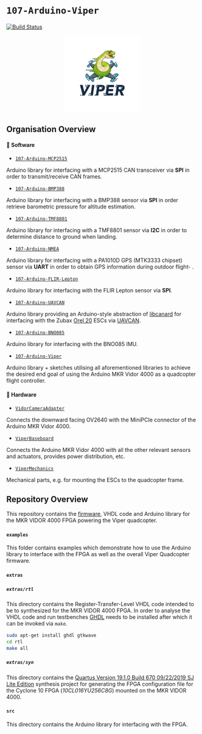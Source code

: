 `107-Arduino-Viper`
===================
[![Build Status](https://travis-ci.org/107-systems/107-Arduino-Viper.svg?branch=master)](https://travis-ci.org/107-systems/107-Arduino-Viper)

<p align="center">
  <a href="https://github.com/107-systems/107-Arduino-Viper"><img src="https://github.com/107-systems/.github/raw/main/logo/viper.jpg" width="40%"></a>
</p>

## Organisation Overview
#### :floppy_disk: Software
- [`107-Arduino-MCP2515`](https://github.com/107-systems/107-Arduino-MCP2515)

Arduino library for interfacing with a MCP2515 CAN transceiver via **SPI** in order to transmit/receive CAN frames.

- [`107-Arduino-BMP388`](https://github.com/107-systems/107-Arduino-BMP388)

Arduino library for interfacing with a BMP388 sensor via **SPI** in order retrieve barometric pressure for altitude estimation.

- [`107-Arduino-TMF8801`](https://github.com/107-systems/107-Arduino-TMF8801)

Arduino library for interfacing with a TMF8801 sensor via **I2C** in order to determine distance to ground when landing.

- [`107-Arduino-NMEA`](https://github.com/107-systems/107-Arduino-NMEA)

Arduino library for interfacing with a PA1010D GPS (MTK3333 chipset) sensor via **UART** in order to obtain GPS information during outdoor flight- .

- [`107-Arduino-FLIR-Lepton`](https://github.com/107-systems/107-Arduino-FLIR-Lepton)

Arduino library for interfacing with the FLIR Lepton sensor via **SPI**.

- [`107-Arduino-UAVCAN`](https://github.com/107-systems/107-Arduino-UAVCAN)

Arduino library providing an Arduino-style abstraction of [libcanard](https://github.com/UAVCAN/libcanard) for interfacing with the Zubax [Orel 20](https://kb.zubax.com/display/MAINKB/Zubax+Orel+20) ESCs via [UAVCAN](https://uavcan.org/).

- [`107-Arduino-BNO085`](https://github.com/107-systems/107-Arduino-BNO085)

Arduino library for interfacing with the BNO085 IMU.

- [`107-Arduino-Viper`](https://github.com/107-systems/107-Arduino-Viper)

Arduino library + sketches utilising all aforementioned libraries to achieve the desired end goal of using the Arduino MKR Vidor 4000 as a quadcopter flight controller.

#### :hammer: Hardware

- [`VidorCameraAdapter`](https://github.com/107-systems/VidorCameraAdapter)

Connects the downward facing OV2640 with the MiniPCIe connector of the Arduino MKR Vidor 4000.

- [`ViperBaseboard`](https://github.com/107-systems/ViperBaseboard)

Connects the Arduino MKR Vidor 4000 with all the other relevant sensors and actuators, provides power distribution, etc.

- [`ViperMechanics`](https://github.com/107-systems/ViperMechanics)

Mechanical parts, e.g. for mounting the ESCs to the quadcopter frame.

## Repository Overview
This repository contains the [firmware](examples/Viper-Firmware/Viper-Firmware.ino), VHDL code and Arduino library for the MKR VIDOR 4000 FPGA powering the Viper quadcopter.

#### `examples`
This folder contains examples which demonstrate how to use the Arduino library to interface with the FPGA as well as the overall Viper Quadcopter firmware.

#### `extras`
##### `extras/rtl`
This directory contains the Register-Transfer-Level VHDL code intended to be to synthesized for the MKR VIDOR 4000 FPGA. In order to analyse the VHDL code and run testbenches [GHDL](http://ghdl.free.fr/) needs to be installed after which it can be invoked via `make`.
```bash
sudo apt-get install ghdl gtkwave
cd rtl
make all
```

##### `extras/syn`
This directory contains the [Quartus Version 19.1.0 Build 670 09/22/2019 SJ Lite Edition](https://fpgasoftware.intel.com/?edition=lite) synthesis project for generating the FPGA configuration file for the Cyclone 10 FPGA (*10CL016YU256C8G*) mounted on the MKR VIDOR 4000.

#### `src`
This directory contains the Arduino library for interfacing with the FPGA.
